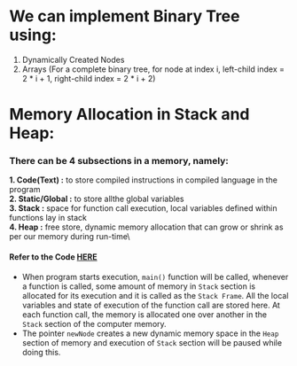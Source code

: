 
# We can implement Binary Tree using:

1. Dynamically Created Nodes
2. Arrays (For a complete binary tree, for node at index i, left-child index = 2 * i + 1, right-child index = 2 * i + 2)

# Memory Allocation in Stack and Heap:

### There can be 4 subsections in a memory, namely:

**1. Code(Text) :** to store compiled instructions in compiled language in the program\
**2. Static/Global :** to store allthe global variables\
**3. Stack :** space for function call execution, local variables defined within functions lay in stack\
**4. Heap :** free store, dynamic memory allocation that can grow or shrink as per our memory during run-time\

#### Refer to the Code [HERE](https://github.com/ShubhamJagtap2000/Data-Structures-and-Algorithms/blob/main/Binary%20Search%20Tree/BST%20Implementation/BST.cpp) 

- When program starts execution, `main()` function will be called, whenever a function is called, some amount of memory in `Stack` section is allocated for its execution and it is called as the `Stack Frame`. All the local variables and state of execution of the function call are stored here. At each function call, the memory is allocated one over another in the `Stack` section of the computer memory.
- The pointer `newNode` creates a new dynamic memory space in the `Heap` section of memory and execution of `Stack` section will be paused while doing this.
